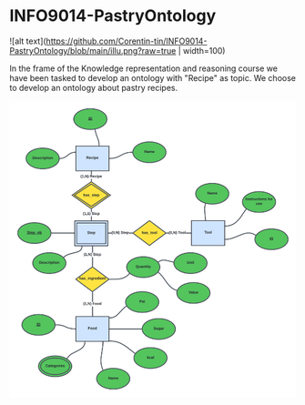 # INFO9014-PastryOntology

![alt text](https://github.com/Corentin-tin/INFO9014-PastryOntology/blob/main/illu.png?raw=true | width=100)

In the frame of the Knowledge representation and reasoning course we have been tasked to develop an ontology with "Recipe" as topic. We choose to develop an ontology about pastry recipes.

![alt text](https://github.com/Corentin-tin/INFO9014-PastryOntology/blob/main/R2RML_mapping/RDB_CSV/RDB_Diagram.png?raw=true)
